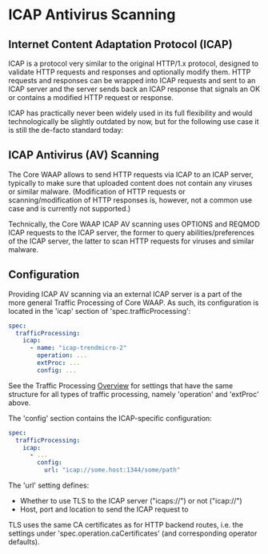 # ICAP Antivirus Scanning

## Internet Content Adaptation Protocol (ICAP)

ICAP is a protocol very similar to the original HTTP/1.x protocol, designed to validate HTTP requests and responses and optionally modify them. HTTP requests and responses can be wrapped into ICAP requests and sent to an ICAP server and the server sends back an ICAP response that signals an OK or contains a modified HTTP request or response.

ICAP has practically never been widely used in its full flexibility and would technologically be slightly outdated by now, but for the following use case it is still the de-facto standard today:

## ICAP Antivirus (AV) Scanning

The Core WAAP allows to send HTTP requests via ICAP to an ICAP server, typically to make sure that uploaded content does not contain any viruses or similar malware. (Modification of HTTP requests or scanning/modification of HTTP responses is, however, not a common use case and is currently not supported.)

Technically, the Core WAAP ICAP AV scanning uses OPTIONS and REQMOD ICAP requests to the ICAP server, the former to query abilities/preferences of the ICAP server, the latter to scan HTTP requests for viruses and similar malware. 

## Configuration

Providing ICAP AV scanning via an external ICAP server is a part of the more general Traffic Processing of Core WAAP. As such, its configuration is located in the 'icap' section of 'spec.trafficProcessing':

```yaml
spec:
  trafficProcessing:
    icap:
      - name: "icap-trendmicro-2" 
        operation: ...
        extProc: ...
        config: ...
```

See the Traffic Processing [Overview](traffic-processing-overview.md) for settings that have the same structure for all types of traffic processing, namely 'operation' and 'extProc' above.

The 'config' section contains the ICAP-specific configuration:

```yaml
spec:
  trafficProcessing:
    icap:
      - ... 
        config:
          url: "icap://some.host:1344/some/path"
```

The 'url' setting defines:

- Whether to use TLS to the ICAP server ("icaps://") or not ("icap://")
- Host, port and location to send the ICAP request to

TLS uses the same CA certificates as for HTTP backend routes, i.e. the settings under 'spec.operation.caCertificates' (and corresponding operator defaults).